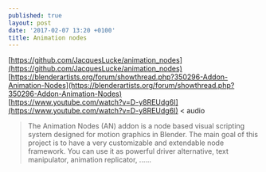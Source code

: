 ```yaml
---
published: true
layout: post
date: '2017-02-07 13:20 +0100'
title: Animation nodes
---
```

[https://github.com/JacquesLucke/animation_nodes](https://github.com/JacquesLucke/animation_nodes)  
[https://blenderartists.org/forum/showthread.php?350296-Addon-Animation-Nodes](https://blenderartists.org/forum/showthread.php?350296-Addon-Animation-Nodes)  
[https://www.youtube.com/watch?v=D-y8REUdg6I](https://www.youtube.com/watch?v=D-y8REUdg6I) < audio  


> The Animation Nodes (AN) addon is a node based visual scripting system designed for motion graphics in Blender.
> The main goal of this project is to have a very customizable and extendable node framework. You can use it as powerful driver alternative, text manipulator, animation replicator, ......